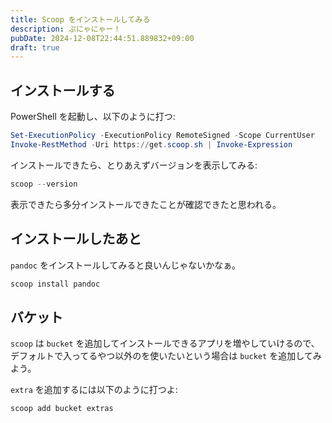 ```yaml
---
title: Scoop をインストールしてみる
description: ぷにゃにゃー！
pubDate: 2024-12-08T22:44:51.889832+09:00
draft: true
---
```


## インストールする

PowerShell を起動し、以下のように打つ:

``` powershell
Set-ExecutionPolicy -ExecutionPolicy RemoteSigned -Scope CurrentUser
Invoke-RestMethod -Uri https://get.scoop.sh | Invoke-Expression
```

インストールできたら、とりあえずバージョンを表示してみる:

``` powershell
scoop --version
```

表示できたら多分インストールできたことが確認できたと思われる。

## インストールしたあと

`pandoc` をインストールしてみると良いんじゃないかなぁ。

``` powershell
scoop install pandoc
```

## バケット

`scoop` は `bucket` を追加してインストールできるアプリを増やしていけるので、デフォルトで入ってるやつ以外のを使いたいという場合は `bucket` を追加してみよう。

`extra` を追加するには以下のように打つよ:

``` powershell
scoop add bucket extras
```
